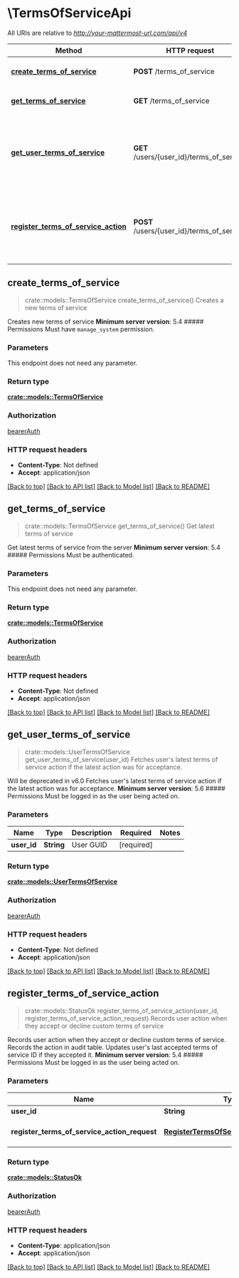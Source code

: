 # \TermsOfServiceApi

All URIs are relative to *http://your-mattermost-url.com/api/v4*

Method | HTTP request | Description
------------- | ------------- | -------------
[**create_terms_of_service**](TermsOfServiceApi.md#create_terms_of_service) | **POST** /terms_of_service | Creates a new terms of service
[**get_terms_of_service**](TermsOfServiceApi.md#get_terms_of_service) | **GET** /terms_of_service | Get latest terms of service
[**get_user_terms_of_service**](TermsOfServiceApi.md#get_user_terms_of_service) | **GET** /users/{user_id}/terms_of_service | Fetches user's latest terms of service action if the latest action was for acceptance.
[**register_terms_of_service_action**](TermsOfServiceApi.md#register_terms_of_service_action) | **POST** /users/{user_id}/terms_of_service | Records user action when they accept or decline custom terms of service



## create_terms_of_service

> crate::models::TermsOfService create_terms_of_service()
Creates a new terms of service

Creates new terms of service  __Minimum server version__: 5.4 ##### Permissions Must have `manage_system` permission. 

### Parameters

This endpoint does not need any parameter.

### Return type

[**crate::models::TermsOfService**](TermsOfService.md)

### Authorization

[bearerAuth](../README.md#bearerAuth)

### HTTP request headers

- **Content-Type**: Not defined
- **Accept**: application/json

[[Back to top]](#) [[Back to API list]](../README.md#documentation-for-api-endpoints) [[Back to Model list]](../README.md#documentation-for-models) [[Back to README]](../README.md)


## get_terms_of_service

> crate::models::TermsOfService get_terms_of_service()
Get latest terms of service

Get latest terms of service from the server  __Minimum server version__: 5.4 ##### Permissions Must be authenticated. 

### Parameters

This endpoint does not need any parameter.

### Return type

[**crate::models::TermsOfService**](TermsOfService.md)

### Authorization

[bearerAuth](../README.md#bearerAuth)

### HTTP request headers

- **Content-Type**: Not defined
- **Accept**: application/json

[[Back to top]](#) [[Back to API list]](../README.md#documentation-for-api-endpoints) [[Back to Model list]](../README.md#documentation-for-models) [[Back to README]](../README.md)


## get_user_terms_of_service

> crate::models::UserTermsOfService get_user_terms_of_service(user_id)
Fetches user's latest terms of service action if the latest action was for acceptance.

Will be deprecated in v6.0 Fetches user's latest terms of service action if the latest action was for acceptance.  __Minimum server version__: 5.6 ##### Permissions Must be logged in as the user being acted on. 

### Parameters


Name | Type | Description  | Required | Notes
------------- | ------------- | ------------- | ------------- | -------------
**user_id** | **String** | User GUID | [required] |

### Return type

[**crate::models::UserTermsOfService**](UserTermsOfService.md)

### Authorization

[bearerAuth](../README.md#bearerAuth)

### HTTP request headers

- **Content-Type**: Not defined
- **Accept**: application/json

[[Back to top]](#) [[Back to API list]](../README.md#documentation-for-api-endpoints) [[Back to Model list]](../README.md#documentation-for-models) [[Back to README]](../README.md)


## register_terms_of_service_action

> crate::models::StatusOk register_terms_of_service_action(user_id, register_terms_of_service_action_request)
Records user action when they accept or decline custom terms of service

Records user action when they accept or decline custom terms of service. Records the action in audit table. Updates user's last accepted terms of service ID if they accepted it.  __Minimum server version__: 5.4 ##### Permissions Must be logged in as the user being acted on. 

### Parameters


Name | Type | Description  | Required | Notes
------------- | ------------- | ------------- | ------------- | -------------
**user_id** | **String** | User GUID | [required] |
**register_terms_of_service_action_request** | [**RegisterTermsOfServiceActionRequest**](RegisterTermsOfServiceActionRequest.md) | terms of service details | [required] |

### Return type

[**crate::models::StatusOk**](StatusOK.md)

### Authorization

[bearerAuth](../README.md#bearerAuth)

### HTTP request headers

- **Content-Type**: application/json
- **Accept**: application/json

[[Back to top]](#) [[Back to API list]](../README.md#documentation-for-api-endpoints) [[Back to Model list]](../README.md#documentation-for-models) [[Back to README]](../README.md)

